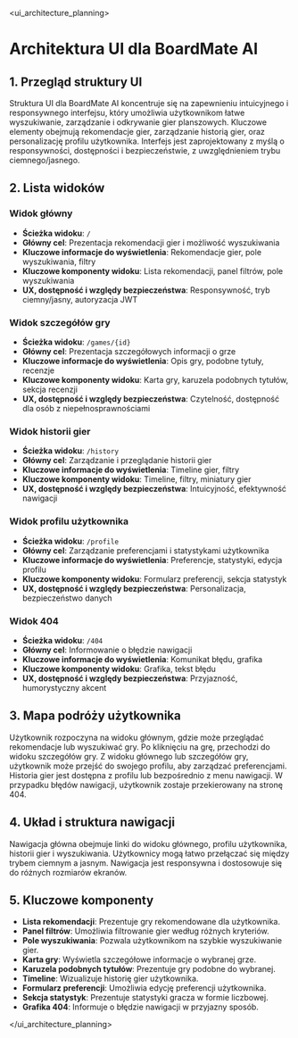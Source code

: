 <ui_architecture_planning>

# Architektura UI dla BoardMate AI

## 1. Przegląd struktury UI

Struktura UI dla BoardMate AI koncentruje się na zapewnieniu intuicyjnego i responsywnego interfejsu, który umożliwia użytkownikom łatwe wyszukiwanie, zarządzanie i odkrywanie gier planszowych. Kluczowe elementy obejmują rekomendacje gier, zarządzanie historią gier, oraz personalizację profilu użytkownika. Interfejs jest zaprojektowany z myślą o responsywności, dostępności i bezpieczeństwie, z uwzględnieniem trybu ciemnego/jasnego.

## 2. Lista widoków

### Widok główny
- **Ścieżka widoku**: `/`
- **Główny cel**: Prezentacja rekomendacji gier i możliwość wyszukiwania
- **Kluczowe informacje do wyświetlenia**: Rekomendacje gier, pole wyszukiwania, filtry
- **Kluczowe komponenty widoku**: Lista rekomendacji, panel filtrów, pole wyszukiwania
- **UX, dostępność i względy bezpieczeństwa**: Responsywność, tryb ciemny/jasny, autoryzacja JWT

### Widok szczegółów gry
- **Ścieżka widoku**: `/games/{id}`
- **Główny cel**: Prezentacja szczegółowych informacji o grze
- **Kluczowe informacje do wyświetlenia**: Opis gry, podobne tytuły, recenzje
- **Kluczowe komponenty widoku**: Karta gry, karuzela podobnych tytułów, sekcja recenzji
- **UX, dostępność i względy bezpieczeństwa**: Czytelność, dostępność dla osób z niepełnosprawnościami

### Widok historii gier
- **Ścieżka widoku**: `/history`
- **Główny cel**: Zarządzanie i przeglądanie historii gier
- **Kluczowe informacje do wyświetlenia**: Timeline gier, filtry
- **Kluczowe komponenty widoku**: Timeline, filtry, miniatury gier
- **UX, dostępność i względy bezpieczeństwa**: Intuicyjność, efektywność nawigacji

### Widok profilu użytkownika
- **Ścieżka widoku**: `/profile`
- **Główny cel**: Zarządzanie preferencjami i statystykami użytkownika
- **Kluczowe informacje do wyświetlenia**: Preferencje, statystyki, edycja profilu
- **Kluczowe komponenty widoku**: Formularz preferencji, sekcja statystyk
- **UX, dostępność i względy bezpieczeństwa**: Personalizacja, bezpieczeństwo danych

### Widok 404
- **Ścieżka widoku**: `/404`
- **Główny cel**: Informowanie o błędzie nawigacji
- **Kluczowe informacje do wyświetlenia**: Komunikat błędu, grafika
- **Kluczowe komponenty widoku**: Grafika, tekst błędu
- **UX, dostępność i względy bezpieczeństwa**: Przyjazność, humorystyczny akcent

## 3. Mapa podróży użytkownika

Użytkownik rozpoczyna na widoku głównym, gdzie może przeglądać rekomendacje lub wyszukiwać gry. Po kliknięciu na grę, przechodzi do widoku szczegółów gry. Z widoku głównego lub szczegółów gry, użytkownik może przejść do swojego profilu, aby zarządzać preferencjami. Historia gier jest dostępna z profilu lub bezpośrednio z menu nawigacji. W przypadku błędów nawigacji, użytkownik zostaje przekierowany na stronę 404.

## 4. Układ i struktura nawigacji

Nawigacja główna obejmuje linki do widoku głównego, profilu użytkownika, historii gier i wyszukiwania. Użytkownicy mogą łatwo przełączać się między trybem ciemnym a jasnym. Nawigacja jest responsywna i dostosowuje się do różnych rozmiarów ekranów.

## 5. Kluczowe komponenty

- **Lista rekomendacji**: Prezentuje gry rekomendowane dla użytkownika.
- **Panel filtrów**: Umożliwia filtrowanie gier według różnych kryteriów.
- **Pole wyszukiwania**: Pozwala użytkownikom na szybkie wyszukiwanie gier.
- **Karta gry**: Wyświetla szczegółowe informacje o wybranej grze.
- **Karuzela podobnych tytułów**: Prezentuje gry podobne do wybranej.
- **Timeline**: Wizualizuje historię gier użytkownika.
- **Formularz preferencji**: Umożliwia edycję preferencji użytkownika.
- **Sekcja statystyk**: Prezentuje statystyki gracza w formie liczbowej.
- **Grafika 404**: Informuje o błędzie nawigacji w przyjazny sposób.

</ui_architecture_planning>
